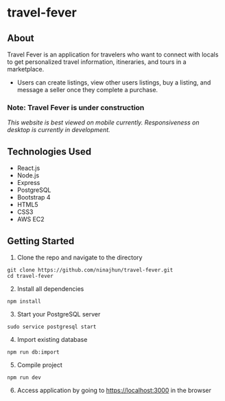 # travel-fever

## About 
 Travel Fever is an application for travelers who want to connect with locals to get personalized travel information, itineraries, and tours in a marketplace. 
 * Users can create listings, view other users listings, buy a listing, and message a seller once they complete a purchase. 

### Note: Travel Fever is under construction 
*This website is best viewed on mobile currently. Responsiveness on desktop is currently in development.*

## Technologies Used
* React.js
* Node.js
* Express
* PostgreSQL
* Bootstrap 4
* HTML5
* CSS3
* AWS EC2

## Getting Started
1. Clone the repo and navigate to the directory
```shell 
git clone https://github.com/ninajhun/travel-fever.git
cd travel-fever
```
2. Install all dependencies
 ``` shell
 npm install
 ```

3. Start your PostgreSQL server
```shell 
sudo service postgresql start
```

4. Import existing database
```shell 
npm run db:import
```

5. Compile project
```shell 
npm run dev
```
6. Access application by going to [https://localhost:3000](https://localhost:3000) in the browser

